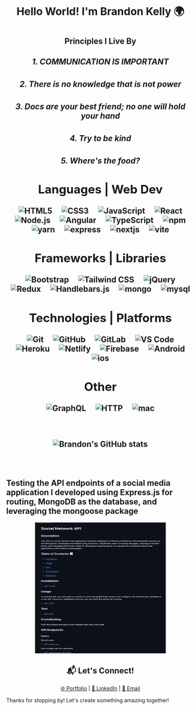 <div style="text-align: center;">
<h1>Hello World! I'm Brandon Kelly 🌍<h1>
</div>

<h2 style="text-align: center">Principles I Live By<h2>

<div style="text-align: center;">
  <h5>1. COMMUNICATION IS IMPORTANT</strong>
  <h5>2. There is no knowledge that is not power</h5>
  <h5>3. Docs are your best friend; no one will hold your hand</h5>
  <h5>4. Try to be kind</h5>
  <h5>5. Where's the food?</h5>
</div>

<div style="text-align: center;">
  <h2>Languages | Web Dev</h2>
</div>

<div style="text-align: center;">
  <p>
    <img src="https://cdn.jsdelivr.net/gh/devicons/devicon/icons/html5/html5-original.svg" alt="HTML5" width="50" height="50" style="margin: 0 10px;"/>
    <img src="https://cdn.jsdelivr.net/gh/devicons/devicon/icons/css3/css3-original.svg" alt="CSS3" width="50" height="50" style="margin: 0 10px;"/>
    <img src="https://cdn.jsdelivr.net/gh/devicons/devicon/icons/javascript/javascript-original.svg" alt="JavaScript" width="50" height="50" style="margin: 0 10px;"/>
    <img src="https://cdn.jsdelivr.net/gh/devicons/devicon/icons/react/react-original.svg" alt="React" width="50" height="50" style="margin: 0 10px;"/>
    <img src="https://user-images.githubusercontent.com/25181517/183568594-85e280a7-0d7e-4d1a-9028-c8c2209e073c.png" alt="Node.js" width="50" height="50" style="margin: 0 10px;"/>
    <img src="https://user-images.githubusercontent.com/25181517/183890595-779a7e64-3f43-4634-bad2-eceef4e80268.png" alt="Angular" width="50" height="50" style="margin: 0 10px;"/>
    <img src="https://user-images.githubusercontent.com/25181517/183890598-19a0ac2d-e88a-4005-a8df-1ee36782fde1.png" alt="TypeScript" width="50" height="50" style="margin: 0 10px;"/>
    <img src="https://user-images.githubusercontent.com/25181517/121401671-49102800-c959-11eb-9f6f-74d49a5e1774.png" alt="npm" width="50" height="50" style="margin: 0 10px;"/>
    <img src="https://user-images.githubusercontent.com/25181517/183049794-a3dfaddd-22ee-4ffe-b0b4-549ccd4879f9.png" alt="yarn" width="50" height="50" style="margin: 0 10px;"/>
    <img src="https://user-images.githubusercontent.com/25181517/183859966-a3462d8d-1bc7-4880-b353-e2cbed900ed6.png" alt="express" width="50" height="50" style="margin: 0 10px;"/>
    <img src="https://github.com/marwin1991/profile-technology-icons/assets/136815194/5f8c622c-c217-4649-b0a9-7e0ee24bd704" alt="nextjs" width="50" height="50" style="margin: 0 10px;"/>
    <img src="https://github-production-user-asset-6210df.s3.amazonaws.com/62091613/261395532-b40892ef-efb8-4b0e-a6b5-d1cfc2f3fc35.png" alt="vite" width="50" height="50" style="margin: 0 10px;"/>
  </p>
</div>

<div style="text-align: center;">
  <h2>Frameworks | Libraries</h2>
</div>

<div style="text-align: center;">
  <p>
    <img src="https://cdn.jsdelivr.net/gh/devicons/devicon/icons/bootstrap/bootstrap-original.svg" alt="Bootstrap" width="50" height="50" style="margin: 0 10px;"/>
    <img src="https://user-images.githubusercontent.com/25181517/202896760-337261ed-ee92-4979-84c4-d4b829c7355d.png" alt="Tailwind CSS" width="50" height="50" style="margin: 0 10px;"/>
    <img src="https://cdn.jsdelivr.net/gh/devicons/devicon/icons/jquery/jquery-original.svg" alt="jQuery" width="50" height="50" style="margin: 0 10px;"/>
    <img src="https://cdn.jsdelivr.net/gh/devicons/devicon/icons/redux/redux-original.svg" alt="Redux" width="50" height="50" style="margin: 0 10px;"/>
    <img src="https://cdn.jsdelivr.net/gh/devicons/devicon/icons/handlebars/handlebars-original.svg" alt="Handlebars.js" width="50" height="50" style="margin: 0 10px;"/>
    <img src="https://user-images.githubusercontent.com/25181517/182884177-d48a8579-2cd0-447a-b9a6-ffc7cb02560e.png" alt="mongo" width="50" height="50" style="margin: 0 10px;"/>
    <img src="https://user-images.githubusercontent.com/25181517/183896128-ec99105a-ec1a-4d85-b08b-1aa1620b2046.png" alt="mysql" width="50" height="50" style="margin: 0 10px;"/>
  </p>
</div>

<div style="text-align: center;">
  <h2>Technologies | Platforms</h2>
</div>

<div style="text-align: center;">
  <p>
    <img src="https://cdn.jsdelivr.net/gh/devicons/devicon/icons/git/git-original.svg" alt="Git" width="50" height="50" style="margin: 0 10px;"/>
    <img src="https://cdn.jsdelivr.net/gh/devicons/devicon/icons/github/github-original.svg" alt="GitHub" width="50" height="50" style="margin: 0 10px;"/>
    <img src="https://user-images.githubusercontent.com/25181517/192108376-c675d39b-90f6-4073-bde6-5a9291644657.png" alt="GitLab" width="50" height="50" style="margin: 0 10px;"/>
    <img src="https://cdn.jsdelivr.net/gh/devicons/devicon/icons/vscode/vscode-original.svg" alt="VS Code" width="50" height="50" style="margin: 0 10px;"/>
    <img src="https://cdn.jsdelivr.net/gh/devicons/devicon/icons/heroku/heroku-original.svg" alt="Heroku" width="50" height="50" style="margin: 0 10px;"/>
    <img src="https://cdn.jsdelivr.net/gh/devicons/devicon/icons/netlify/netlify-original.svg" alt="Netlify" width="50" height="50" style="margin: 0 10px;"/>
    <img src="https://cdn.jsdelivr.net/gh/devicons/devicon/icons/firebase/firebase-plain.svg" alt="Firebase" width="50" height="50" style="margin: 0 10px;"/>
    <img src="https://user-images.githubusercontent.com/25181517/117269608-b7dcfb80-ae58-11eb-8e66-6cc8753553f0.png" alt="Android" width="50" height="50" style="margin: 0 10px;"/>
    <img src="https://user-images.githubusercontent.com/25181517/121406611-a8246b80-c95e-11eb-9b11-b771486377f6.png" alt="ios" width="50" height="50" style="margin: 0 10px;"/>
  </p>
</div>

<div style="text-align: center;">
  <h2>Other</h2>
</div>

<div style="text-align: center;">
  <p>
    <img src="https://cdn.jsdelivr.net/gh/devicons/devicon/icons/graphql/graphql-plain.svg" alt="GraphQL" width="50" height="50" style="margin: 0 10px;"/>
    <img src="https://user-images.githubusercontent.com/25181517/192107854-765620d7-f909-4953-a6da-36e1ef69eea6.png" alt="HTTP" width="50" height="50" style="margin: 0 10px;"/>
    <img src="https://user-images.githubusercontent.com/25181517/186884152-ae609cca-8cf1-4175-8d60-1ce1fa078ca2.png" alt="mac" width="50" height="50" style="margin: 0 10px;"/>
  </p>
</div> <br /><br>

<div style="text-align: center;">
  <img src="https://github-readme-stats.vercel.app/api?username=bkness&show_icons=true&theme=radical" alt="Brandon's GitHub stats" />
</div></br> <br>

## Testing the API endpoints of a social media application I developed using Express.js for routing, MongoDB as the database, and leveraging the mongoose package

<div style="text-align: center;">
<a href="https://youtu.be/g3LsVPTANH0">
    <img src="image-1.png" alt="Watch the video" height="350" width="350">
</a>
</div>

<h2 style="text-align: center;">
📬 Let's Connect!
</h2>

<div style="text-align: center;">

 [🌐 Portfolio](https://brandon-kellys-portfolio.netlify.app/) | [💼 LinkedIn](https://www.linkedin.com/in/brandon-kelly-367b3730b//) | [📧 Email](mailto:your.email@example.com)

</div>

Thanks for stopping by! Let's create something amazing together!


